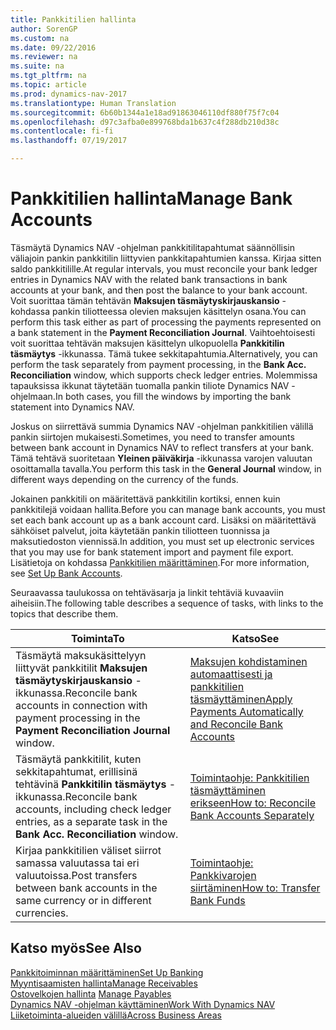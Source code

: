 ```yaml
---
title: Pankkitilien hallinta
author: SorenGP
ms.custom: na
ms.date: 09/22/2016
ms.reviewer: na
ms.suite: na
ms.tgt_pltfrm: na
ms.topic: article
ms.prod: dynamics-nav-2017
ms.translationtype: Human Translation
ms.sourcegitcommit: 6b60b1344a1e18ad91863046110df880f75f7c04
ms.openlocfilehash: d97c3afba0e899768bda1b637c4f288db210d38c
ms.contentlocale: fi-fi
ms.lasthandoff: 07/19/2017

---
```


# <a name="manage-bank-accounts"></a><span data-ttu-id="fa0de-102">Pankkitilien hallinta</span><span class="sxs-lookup"><span data-stu-id="fa0de-102">Manage Bank Accounts</span></span>
<span data-ttu-id="fa0de-103">Täsmäytä Dynamics NAV -ohjelman pankkitilitapahtumat säännöllisin väliajoin pankin pankkitilin liittyvien pankkitapahtumien kanssa. Kirjaa sitten saldo pankkitilille.</span><span class="sxs-lookup"><span data-stu-id="fa0de-103">At regular intervals, you must reconcile your bank ledger entries in Dynamics NAV with the related bank transactions in bank accounts at your bank, and then post the balance to your bank account.</span></span> <span data-ttu-id="fa0de-104">Voit suorittaa tämän tehtävän **Maksujen täsmäytyskirjauskansio** -kohdassa pankin tiliotteessa olevien maksujen käsittelyn osana.</span><span class="sxs-lookup"><span data-stu-id="fa0de-104">You can perform this task either as part of processing the payments represented on a bank statement in the **Payment Reconciliation Journal**.</span></span> <span data-ttu-id="fa0de-105">Vaihtoehtoisesti voit suorittaa tehtävän maksujen käsittelyn ulkopuolella **Pankkitilin täsmäytys** -ikkunassa. Tämä tukee sekkitapahtumia.</span><span class="sxs-lookup"><span data-stu-id="fa0de-105">Alternatively, you can perform the task separately from payment processing, in the **Bank Acc. Reconciliation** window, which supports check ledger entries.</span></span> <span data-ttu-id="fa0de-106">Molemmissa tapauksissa ikkunat täytetään tuomalla pankin tiliote Dynamics NAV -ohjelmaan.</span><span class="sxs-lookup"><span data-stu-id="fa0de-106">In both cases, you fill the windows by importing the bank statement into Dynamics NAV.</span></span>

<span data-ttu-id="fa0de-107">Joskus on siirrettävä summia Dynamics NAV -ohjelman pankkitilien välillä pankin siirtojen mukaisesti.</span><span class="sxs-lookup"><span data-stu-id="fa0de-107">Sometimes, you need to transfer amounts between bank account in Dynamics NAV to reflect transfers at your bank.</span></span> <span data-ttu-id="fa0de-108">Tämä tehtävä suoritetaan **Yleinen päiväkirja** -ikkunassa varojen valuutan osoittamalla tavalla.</span><span class="sxs-lookup"><span data-stu-id="fa0de-108">You perform this task in the **General Journal** window, in different ways depending on the currency of the funds.</span></span>

<span data-ttu-id="fa0de-109">Jokainen pankkitili on määritettävä pankkitilin kortiksi, ennen kuin pankkitilejä voidaan hallita.</span><span class="sxs-lookup"><span data-stu-id="fa0de-109">Before you can manage bank accounts, you must set each bank account up as a bank account card.</span></span> <span data-ttu-id="fa0de-110">Lisäksi on määritettävä sähköiset palvelut, joita käytetään pankin tiliotteen tuonnissa ja maksutiedoston viennissä.</span><span class="sxs-lookup"><span data-stu-id="fa0de-110">In addition, you must set up electronic services that you may use for bank statement import and payment file export.</span></span> <span data-ttu-id="fa0de-111">Lisätietoja on kohdassa [Pankkitilien määrittäminen](bank-setup-banking.md).</span><span class="sxs-lookup"><span data-stu-id="fa0de-111">For more information, see [Set Up Bank Accounts](bank-setup-banking.md).</span></span>

<span data-ttu-id="fa0de-112">Seuraavassa taulukossa on tehtäväsarja ja linkit tehtäviä kuvaaviin aiheisiin.</span><span class="sxs-lookup"><span data-stu-id="fa0de-112">The following table describes a sequence of tasks, with links to the topics that describe them.</span></span>

|<span data-ttu-id="fa0de-113">Toiminta</span><span class="sxs-lookup"><span data-stu-id="fa0de-113">To</span></span> |<span data-ttu-id="fa0de-114">Katso</span><span class="sxs-lookup"><span data-stu-id="fa0de-114">See</span></span> |
|---|----|
|<span data-ttu-id="fa0de-115">Täsmäytä maksukäsittelyyn liittyvät pankkitilit **Maksujen täsmäytyskirjauskansio** -ikkunassa.</span><span class="sxs-lookup"><span data-stu-id="fa0de-115">Reconcile bank accounts in connection with payment processing in the **Payment Reconciliation Journal** window.</span></span>|[<span data-ttu-id="fa0de-116">Maksujen kohdistaminen automaattisesti ja pankkitilien täsmäyttäminen</span><span class="sxs-lookup"><span data-stu-id="fa0de-116">Apply Payments Automatically and Reconcile Bank Accounts</span></span>](receivables-apply-payments-auto-reconcile-bank-accounts.md)|
|<span data-ttu-id="fa0de-117">Täsmäytä pankkitilit, kuten sekkitapahtumat, erillisinä tehtävinä **Pankkitilin täsmäytys** -ikkunassa.</span><span class="sxs-lookup"><span data-stu-id="fa0de-117">Reconcile bank accounts, including check ledger entries, as a separate task in the **Bank Acc. Reconciliation** window.</span></span>|[<span data-ttu-id="fa0de-118">Toimintaohje: Pankkitilien täsmäyttäminen erikseen</span><span class="sxs-lookup"><span data-stu-id="fa0de-118">How to: Reconcile Bank Accounts Separately</span></span>](bank-how-reconcile-bank-accounts-separately.md)|
|<span data-ttu-id="fa0de-119">Kirjaa pankkitilien väliset siirrot samassa valuutassa tai eri valuutoissa.</span><span class="sxs-lookup"><span data-stu-id="fa0de-119">Post transfers between bank accounts in the same currency or in different currencies.</span></span>|[<span data-ttu-id="fa0de-120">Toimintaohje: Pankkivarojen siirtäminen</span><span class="sxs-lookup"><span data-stu-id="fa0de-120">How to: Transfer Bank Funds</span></span>](bank-how-transfer-bank-funds.md)
## <a name="see-also"></a><span data-ttu-id="fa0de-121">Katso myös</span><span class="sxs-lookup"><span data-stu-id="fa0de-121">See Also</span></span>  
[<span data-ttu-id="fa0de-122">Pankkitoiminnan määrittäminen</span><span class="sxs-lookup"><span data-stu-id="fa0de-122">Set Up Banking</span></span>](bank-setup-banking.md)  
[<span data-ttu-id="fa0de-123">Myyntisaamisten hallinta</span><span class="sxs-lookup"><span data-stu-id="fa0de-123">Manage Receivables</span></span>](receivables-manage-receivables.md)  
<span data-ttu-id="fa0de-124">[Ostovelkojen hallinta](payables-manage-payables.md)  </span><span class="sxs-lookup"><span data-stu-id="fa0de-124">[Manage Payables](payables-manage-payables.md)  </span></span>  
[<span data-ttu-id="fa0de-125">Dynamics NAV -ohjelman käyttäminen</span><span class="sxs-lookup"><span data-stu-id="fa0de-125">Work With Dynamics NAV</span></span>](ui-work-product.md)  
[<span data-ttu-id="fa0de-126">Liiketoiminta-alueiden välillä</span><span class="sxs-lookup"><span data-stu-id="fa0de-126">Across Business Areas</span></span>](ui-across-business-areas.md)


